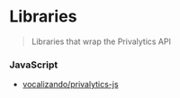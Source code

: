 # Libraries

> Libraries that wrap the Privalytics API

### JavaScript
- [vocalizando/privalytics-js](https://github.com/vocalizando/privalytics-js)
